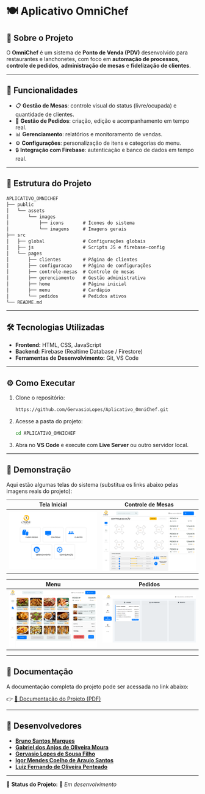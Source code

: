 # 🍽️ Aplicativo OmniChef

## 📌 Sobre o Projeto
O **OmniChef** é um sistema de **Ponto de Venda (PDV)** desenvolvido para restaurantes e lanchonetes, com foco em **automação de processos**, **controle de pedidos**, **administração de mesas** e **fidelização de clientes**.  

---

## 🚀 Funcionalidades
- 📋 **Gestão de Mesas**: controle visual do status (livre/ocupada) e quantidade de clientes.  
- 🍔 **Gestão de Pedidos**: criação, edição e acompanhamento em tempo real.  
- 📊 **Gerenciamento**: relatórios e monitoramento de vendas.  
- ⚙️ **Configurações**: personalização de itens e categorias do menu.  
- 🔒 **Integração com Firebase**: autenticação e banco de dados em tempo real.  

---

## 📂 Estrutura do Projeto
```
APLICATIVO_OMNICHEF
├── public
│   └── assets
│       └── images
│           ├── icons       # Ícones do sistema
│           └── imagens     # Imagens gerais
├── src
│   ├── global              # Configurações globais
│   ├── js                  # Scripts JS e firebase-config
│   └── pages
│       ├── clientes        # Página de clientes
│       ├── configuracao    # Página de configurações
│       ├── controle-mesas  # Controle de mesas
│       ├── gerenciamento   # Gestão administrativa
│       ├── home            # Página inicial
│       ├── menu            # Cardápio
│       └── pedidos         # Pedidos ativos
└── README.md
```

---

## 🛠️ Tecnologias Utilizadas
- **Frontend:** HTML, CSS, JavaScript  
- **Backend:** Firebase (Realtime Database / Firestore)  
- **Ferramentas de Desenvolvimento:** Git, VS Code  

---

## ⚙️ Como Executar
1. Clone o repositório:
   ```bash
   https://github.com/GervasioLopes/Aplicativo_OmniChef.git
   ```
2. Acesse a pasta do projeto:
   ```bash
   cd APLICATIVO_OMNICHEF
   ```
3. Abra no **VS Code** e execute com **Live Server** ou outro servidor local.  

---

## 📸 Demonstração
Aqui estão algumas telas do sistema (substitua os links abaixo pelas imagens reais do projeto):  

| Tela Inicial | Controle de Mesas |
|--------------|-------------------|
| ![Tela Inicial](public/assets/readme/images/Home.png) | ![Controle de Mesas](public/assets/readme/images/Controle%20Mesas-1.png) |

| Menu | Pedidos |
|------|---------|
| ![Menu](public/assets/readme/images/Cardapio.png) | ![Pedidos](public/assets/readme/images/Pedidos.png) |

---

## 📑 Documentação
A documentação completa do projeto pode ser acessada no link abaixo:  

👉 [📄 Documentação do Projeto (PDF)](public/assets/readme/docs/PI_Grupo_02_OmniChef.pdf)  



---

## 👥 Desenvolvedores
- [**Bruno Santos Marques**](https://github.com/Bruno-SMarques)  
- [**Gabriel dos Anjos de Oliveira Moura**](https://github.com/Gabr1el-Anjos)  
- [**Gervasio Lopes de Sousa Filho**](https://github.com/GervasioLopes)  
- [**Igor Mendes Coelho de Araujo Santos**](https://github.com/ak4maru)  
- [**Luiz Fernando de Oliveira Penteado**](https://github.com/LuizFPenteado)  

---


📌 **Status do Projeto:** 🚧 *Em desenvolvimento*  



